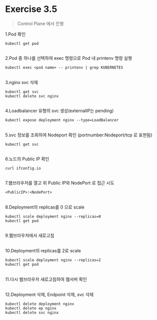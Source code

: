 # Exercise 3.5


> Control Plane 에서 진행

1.Pod 확인

```
kubectl get pod
```
##

2.Pod 중 하나를 선택하여 exec 명령으로 Pod 내 printenv 명령 실행

```
kubectl exec <pod name> -- printenv | grep KUBERNETES
```

##

3.nginx svc 삭제
```
kubectl get svc
kubectl delete svc nginx
```

##

4.Loadbalancer 유형의 svc 생성(externalIP는 pending)

```
kubectl expose deployment nginx --type=LoadBalancer
```

##

5.svc 정보를 조회하여 Nodeport 확인 (portnumber:Nodeport/tcp 로 표현됨)
```
kubectl get svc
```

##

6.노드의 Public IP 확인

```
curl ifconfig.io
```

##

7.웹브라우저를 열고 위 Public IP와 NodePort 로 접근 시도
```
<PublicIP>:<NodePort>
```

##

8.Deployment의 replicas를 0 으로 scale
```
kubectl scale deployment nginx --replicas=0
kubectl get pod
```

##

9.웹브라우저에서 새로고침

##

10.Deployment의 replicas를 2로 scale
```
kubectl scale deployment nginx --replicas=2
kubectl get pod
```

##

11.다시 웹브라우저 새로고침하여 웹서버 확인

##

12.Deployment 삭제, Endpoint 삭제, svc 삭제
```
kubectl delete deployment nginx
kubectl delete ep nginx
kubectl delete svc nginx
```
